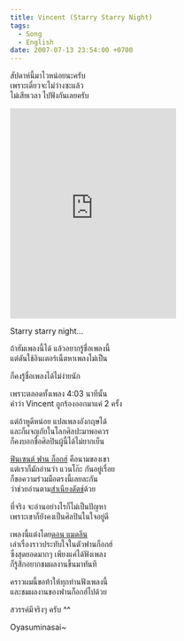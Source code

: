 ```yaml
---
title: Vincent (Starry Starry Night)
tags:
  - Song
  - English
date: 2007-07-13 23:54:00 +0700
---
```


สัปดาห์นี้มาไวหน่อยนะครับ  
เพราะเดี๋ยวจะไม่ว่างซะแล้ว  
ไม่เสียเวลา ไปฟังกันเลยครับ

<iframe src="https://open.spotify.com/embed/track/0VNzEY1G4GLqcNx5qaaTl6" width="300" height="380" frameborder="0" allowtransparency="true" allow="encrypted-media"></iframe>

Starry starry night...

ถ้าฮัมเพลงนี้ได้ แล้วอยากรู้ชื่อเพลงนี้  
แต่ดันใช้อินเตอร์เน็ตหาเพลงไม่เป็น

ก็คงรู้ชื่อเพลงได้ไม่ง่ายนัก

เพราะตลอดทั้งเพลง 4:03 นาทีนั้น  
คำว่า Vincent ถูกร้องออกมาแค่ 2 ครั้ง

แต่ถ้าหูดีหน่อย แปลเพลงอังกฤษได้  
และก็ผจญภัยในโลกศิลปะมาพอควร  
ก็คงบอกชื่อศิลปินผู้นี้ได้ไม่ยากเย็น

[ฟินเซนต์ ฟาน ก็อกฮ์][van Gogh] คือนามของเขา  
แต่เราก็มักอ่านว่า แวนโก๊ะ กันอยู่เรื่อย  
ก็ขอความร่วมมือตรงนี้เลยละกัน  
ว่าช่วยอ่านตาม[สำเนียงดัตช์][dutch]ด้วย

ที่จริง จะอ่านอย่างไรก็ไม่เป็นปัญหา  
เพราะเขาก็ยังคงเป็นศิลปินในใจอยู่ดี

เพลงนี้แต่งโดย[ดอน แมดลีน][Don McLean]  
เล่าเรื่องราวประทับใจในตัวฟานก็อกฮ์  
ซึ่งสุดยอดมากๆ เพียงแค่ได้ฟังเพลง  
ก็รู้สึกอยากชมผลงานขึ้นมาทันที

คราวผมนี้ขอท้าให้ทุกท่านฟังเพลงนี้  
และชมผลงานของฟานก็อกฮ์ไปด้วย

สวรรค์มีจริงๆ ครับ ^^

Oyasuminasai~


[van Gogh]: //en.wikipedia.org/wiki/Vincent_van_Gogh
[Don McLean]: //en.wikipedia.org/wiki/Don_McLean

[dutch]: //en.wikipedia.org/wiki/Dutch_language
